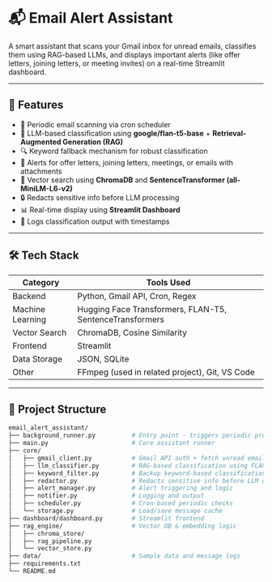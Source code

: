 # 📬 Email Alert Assistant

A smart assistant that scans your Gmail inbox for unread emails, classifies them using RAG-based LLMs, and displays important alerts (like offer letters, joining letters, or meeting invites) on a real-time Streamlit dashboard.

---

## 🚀 Features

- 🔁 Periodic email scanning via cron scheduler
- 🤖 LLM-based classification using **google/flan-t5-base** + **Retrieval-Augmented Generation (RAG)**
- 🔍 Keyword fallback mechanism for robust classification
- 📩 Alerts for offer letters, joining letters, meetings, or emails with attachments
- 🧠 Vector search using **ChromaDB** and **SentenceTransformer (all-MiniLM-L6-v2)**
- 🔒 Redacts sensitive info before LLM processing
- 📊 Real-time display using **Streamlit Dashboard**
- 💬 Logs classification output with timestamps

---

## 🛠️ Tech Stack

| Category            | Tools Used                                                                 |
|---------------------|-----------------------------------------------------------------------------|
| Backend             | Python, Gmail API, Cron, Regex                                              |
| Machine Learning    | Hugging Face Transformers, FLAN-T5, SentenceTransformers                   |
| Vector Search       | ChromaDB, Cosine Similarity                                                 |
| Frontend            | Streamlit                                                                  |
| Data Storage        | JSON, SQLite                                                                |
| Other               | FFmpeg (used in related project), Git, VS Code                             |

---

## 📁 Project Structure

```bash
email_alert_assistant/
├── background_runner.py          # Entry point - triggers periodic processing
├── main.py                       # Core assistant runner
├── core/
│   ├── gmail_client.py           # Gmail API auth + fetch unread emails
│   ├── llm_classifier.py         # RAG-based classification using FLAN-T5
│   ├── keyword_filter.py         # Backup keyword-based classification
│   ├── redactor.py               # Redacts sensitive info before LLM use
│   ├── alert_manager.py          # Alert triggering and logic
│   ├── notifier.py               # Logging and output
│   ├── scheduler.py              # Cron-based periodic checks
│   └── storage.py                # Load/save message cache
├── dashboard/dashboard.py        # Streamlit frontend
├── rag_engine/                   # Vector DB & embedding logic
│   ├── chroma_store/
│   ├── rag_pipeline.py
│   └── vector_store.py
├── data/                         # Sample data and message logs
├── requirements.txt
└── README.md
